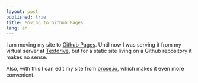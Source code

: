 ```yaml
---
layout: post
published: true
title: Moving to Github Pages
lang: en
---
```


I am moving my site to [Github Pages][]. Until now I was serving it from my virtual server at [Textdrive][], but for a static site living on a Github repository it makes no sense.

Also, with this I can edit my site from [prose.io][], which makes it even more convenient.

[Textdrive]: http://textdrive.com/
[prose.io]: http://prose.io
[Github Pages]: http://pages.github.com/